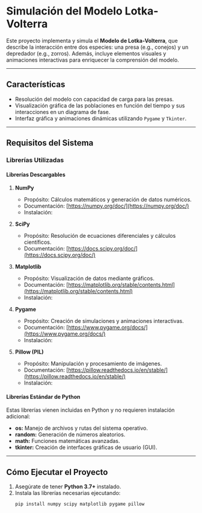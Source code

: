 # Simulación del Modelo Lotka-Volterra  
Este proyecto implementa y simula el **Modelo de Lotka-Volterra**, que describe la interacción entre dos especies: una presa (e.g., conejos) y un depredador (e.g., zorros). Además, incluye elementos visuales y animaciones interactivas para enriquecer la comprensión del modelo.  

---

## Características  
- Resolución del modelo con capacidad de carga para las presas.  
- Visualización gráfica de las poblaciones en función del tiempo y sus interacciones en un diagrama de fase.  
- Interfaz gráfica y animaciones dinámicas utilizando `Pygame` y `Tkinter`.  

---

## Requisitos del Sistema  

### Librerías Utilizadas  

#### Librerías Descargables  
1. **NumPy**  
   - Propósito: Cálculos matemáticos y generación de datos numéricos.  
   - Documentación: [https://numpy.org/doc/](https://numpy.org/doc/)  
   - Instalación:  

2. **SciPy**  
   - Propósito: Resolución de ecuaciones diferenciales y cálculos científicos.  
   - Documentación: [https://docs.scipy.org/doc/](https://docs.scipy.org/doc/)  

3. **Matplotlib**  
   - Propósito: Visualización de datos mediante gráficos.  
   - Documentación: [https://matplotlib.org/stable/contents.html](https://matplotlib.org/stable/contents.html)  
   - Instalación:  

4. **Pygame**  
   - Propósito: Creación de simulaciones y animaciones interactivas.  
   - Documentación: [https://www.pygame.org/docs/](https://www.pygame.org/docs/)  
   - Instalación:  

5. **Pillow (PIL)**  
   - Propósito: Manipulación y procesamiento de imágenes.  
   - Documentación: [https://pillow.readthedocs.io/en/stable/](https://pillow.readthedocs.io/en/stable/)  
   - Instalación:  

#### Librerías Estándar de Python  
Estas librerías vienen incluidas en Python y no requieren instalación adicional:  
- **os:** Manejo de archivos y rutas del sistema operativo.  
- **random:** Generación de números aleatorios.  
- **math:** Funciones matemáticas avanzadas.  
- **tkinter:** Creación de interfaces gráficas de usuario (GUI).  

---

## Cómo Ejecutar el Proyecto  
1. Asegúrate de tener **Python 3.7+** instalado.  
2. Instala las librerías necesarias ejecutando:  
   ```bash
   pip install numpy scipy matplotlib pygame pillow
